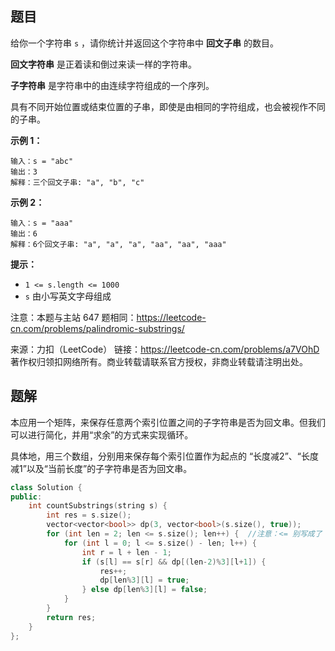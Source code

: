 ## 题目

给你一个字符串 `s` ，请你统计并返回这个字符串中 **回文子串** 的数目。

**回文字符串** 是正着读和倒过来读一样的字符串。

**子字符串** 是字符串中的由连续字符组成的一个序列。

具有不同开始位置或结束位置的子串，即使是由相同的字符组成，也会被视作不同的子串。

 

**示例 1：**

```
输入：s = "abc"
输出：3
解释：三个回文子串: "a", "b", "c"
```

**示例 2：**

```
输入：s = "aaa"
输出：6
解释：6个回文子串: "a", "a", "a", "aa", "aa", "aaa"
```

 

**提示：**

- `1 <= s.length <= 1000`
- `s` 由小写英文字母组成



注意：本题与主站 647 题相同：https://leetcode-cn.com/problems/palindromic-substrings/ 

来源：力扣（LeetCode）
链接：https://leetcode-cn.com/problems/a7VOhD
著作权归领扣网络所有。商业转载请联系官方授权，非商业转载请注明出处。



## 题解

本应用一个矩阵，来保存任意两个索引位置之间的子字符串是否为回文串。但我们可以进行简化，并用“求余”的方式来实现循环。

具体地，用三个数组，分别用来保存每个索引位置作为起点的 “长度减2”、“长度减1”以及“当前长度”的子字符串是否为回文串。

```c++
class Solution {
public:
    int countSubstrings(string s) {
        int res = s.size();
        vector<vector<bool>> dp(3, vector<bool>(s.size(), true));
        for (int len = 2; len <= s.size(); len++) {  //注意：<= 别写成了 <
            for (int l = 0; l <= s.size() - len; l++) {
                int r = l + len - 1;
                if (s[l] == s[r] && dp[(len-2)%3][l+1]) {
                    res++;
                    dp[len%3][l] = true;
                } else dp[len%3][l] = false;
            }
        }
        return res;
    }
};
```

